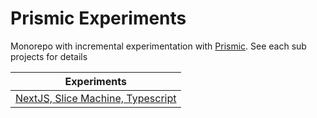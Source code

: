 # Prismic Experiments

Monorepo with incremental experimentation with [Prismic](https://prismic.io/). See each sub projects for details

| Experiments
| --- |
| [NextJS, Slice Machine, Typescript](./apps/nextjs-slices/README.md) |
